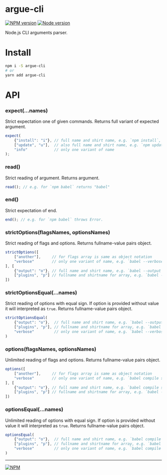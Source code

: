 # argue-cli

[![NPM version][npm]][npm-url]
[![Node version][node]][node-url]

[npm]: https://img.shields.io/npm/v/argue-cli.svg
[npm-url]: https://www.npmjs.com/package/argue-cli

[node]: https://img.shields.io/node/v/argue-cli.svg
[node-url]: https://nodejs.org

Node.js CLI arguments parser.

# Install

```bash
npm i -S argue-cli
# or
yarn add argue-cli
```

# API

### expect(...names)
Strict expectation one of given commands.
Returns full variant of expected argument.
```js
expect(
    {"install": "i"}, // full name and shirt name, e.g. `npm install`, `npm i` 
    ["update", "u"],  // also full name and shirt name, e.g. `npm update`, `npm u`   
    "info"            // only one variant of name
);
```

### read()
Strict reading of argument.
Returns argument.
```js
read(); // e.g. for `npm babel` returns "babel"
```

### end()
Strict expectation of end.
```js
end(); // e.g. for `npm babel` throws Error.
```

### strictOptions(flagsNames, optionsNames)
Strict reading of flags and options.
Returns fullname-value pairs object.
```js
strictOptions([
    ["another"],     // for flags array is same as object notation
    "verbose"        // only one variant of name, e.g. `babel --verbose`
], [
    {"output": "o"}, // full name and shirt name, e.g. `babel --output ./main.js`, `babel -o ./main.js` 
    ["plugins", "p"] // fullname and shirtname for array, e.g. `babel --plugins commonjs,decorators`, `babel -p commonjs,decorators` 
])
```

### strictOptionsEqual(...names)
Strict reading of options with equal sign. 
If option is provided without value it will interpreted as `true`.
Returns fullname-value pairs object.
```js
strictOptionsEqual(
    {"output": "o"},  // full name and shirt name, e.g. `babel --output=./main.js`, `babel -o=./main.js` 
    ["plugins", "p"], // fullname and shirtname for array, e.g. `babel --plugins=commonjs,decorators`, `babel -p=commonjs,decorators` 
    "verbose"         // only one variant of name, e.g. `babel --verbose`
)
```

### options(flagsNames, optionsNames)
Unlimited reading of flags and options.
Returns fullname-value pairs object.
```js
options([
    ["another"],     // for flags array is same as object notation
    "verbose"        // only one variant of name, e.g. `babel compile script.js --verbose`
], [
    {"output": "o"}, // full name and shirt name, e.g. `babel compile script.js --output ./main.js`, `babel compile script.js -o ./main.js` 
    ["plugins", "p"] // fullname and shirtname for array, e.g. `babel --plugins commonjs,decorators compile script.js`, `babel -p commonjs,decorators compile script.js` 
])
```

### optionsEqual(...names)
Unlimited reading of options with equal sign. 
If option is provided without value it will interpreted as `true`.
Returns fullname-value pairs object.
```js
optionsEqual(
    {"output": "o"},  // full name and shirt name, e.g. `babel compile script.js --output=./main.js`, `babel compile script.js -o=./main.js` 
    ["plugins", "p"], // fullname and shirtname for array, e.g. `babel --plugins=commonjs,decorators compile script.js`, `babel -p=commonjs,decorators compile script.js` 
    "verbose"         // only one variant of name, e.g. `babel compile script.js --verbose`
)
```

---
[![NPM](https://nodei.co/npm/argue-cli.png?downloads=true&downloadRank=true&stars=true)](https://nodei.co/npm/argue-cli/)
